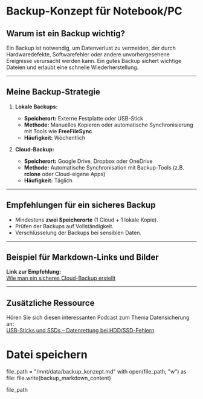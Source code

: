 
# Backup-Konzept für Notebook/PC

## Warum ist ein Backup wichtig?
Ein Backup ist notwendig, um Datenverlust zu vermeiden, der durch Hardwaredefekte, Softwarefehler oder andere unvorhergesehene Ereignisse verursacht werden kann. Ein gutes Backup sichert wichtige Dateien und erlaubt eine schnelle Wiederherstellung.

---

## Meine Backup-Strategie

1. **Lokale Backups:**
   - **Speicherort:** Externe Festplatte oder USB-Stick  
   - **Methode:** Manuelles Kopieren oder automatische Synchronisierung mit Tools wie **FreeFileSync**  
   - **Häufigkeit:** Wöchentlich  

2. **Cloud-Backup:**
   - **Speicherort:** Google Drive, Dropbox oder OneDrive  
   - **Methode:** Automatische Synchronisation mit Backup-Tools (z.B. **rclone** oder Cloud-eigene Apps)  
   - **Häufigkeit:** Täglich   

---

## Empfehlungen für ein sicheres Backup
- Mindestens **zwei Speicherorte** (1 Cloud + 1 lokale Kopie).  
- Prüfen der Backups auf Vollständigkeit.  
- Verschlüsselung der Backups bei sensiblen Daten.  

---

## Beispiel für Markdown-Links und Bilder

**Link zur Empfehlung:**  
[Wie man ein sicheres Cloud-Backup erstellt](https://gitlab.com/ch-tbz-it/Stud/m231/-/blob/master/05_Backup/05_Sicheres%20Cloud-Backup.md)  



---

## Zusätzliche Ressource  
Hören Sie sich diesen interessanten Podcast zum Thema Datensicherung an:  
[USB-Sticks und SSDs – Datenrettung bei HDD/SSD-Fehlern](https://www.heise.de/news/USB-Sticks-und-SSDs-ab-1-TByte-Datenrettung-bei-HDD-SSD-Fehlern-c-t-uplink-9304485.html)


# Datei speichern
file_path = "/mnt/data/backup_konzept.md"
with open(file_path, "w") as file:
    file.write(backup_markdown_content)

file_path
